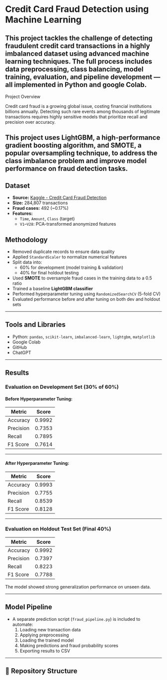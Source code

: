 #  Credit Card Fraud Detection using Machine Learning

This project tackles the challenge of detecting fraudulent credit card transactions in a highly imbalanced dataset using advanced machine learning techniques. The full process includes data preprocessing, class balancing, model training, evaluation, and pipeline development — all implemented in Python and google Colab.
---

Project Overview

Credit card fraud is a growing global issue, costing financial institutions billions annually. Detecting such rare events among thousands of legitimate transactions requires highly sensitive models that prioritize recall and precision over accuracy.

This project uses LightGBM, a high-performance gradient boosting algorithm, and SMOTE, a popular oversampling technique, to address the class imbalance problem and improve model performance on fraud detection tasks.
---

## Dataset

- **Source:** [Kaggle - Credit Card Fraud Detection](https://www.kaggle.com/mlg-ulb/creditcardfraud)
- **Size:** 284,807 transactions
- **Fraud cases:** 492 (~0.17%)
- **Features:**
  - `Time`, `Amount`, `Class` (target)
  - `V1`–`V28`: PCA-transformed anonymized features


## Methodology

- Removed duplicate records to ensure data quality
- Applied `StandardScaler` to normalize numerical features
- Split data into:
  - 60% for development (model training & validation)
  - 40% for final holdout testing
- Used **SMOTE** to oversample fraud cases in the training data to a 0.5 ratio
- Trained a baseline **LightGBM classifier**
- Performed hyperparameter tuning using `RandomizedSearchCV` (5-fold CV)
- Evaluated performance before and after tuning on both dev and holdout sets

---

## Tools and Libraries

- Python: `pandas`, `scikit-learn`, `imbalanced-learn`, `lightgbm`, `matplotlib`
- Google Colab
- GitHub
- ChatGPT

---

## Results

### Evaluation on Development Set (30% of 60%)

#### Before Hyperparameter Tuning:
| Metric     | Score   |
|------------|---------|
| Accuracy   | 0.9992  |
| Precision  | 0.7353  |
| Recall     | 0.7895  |
| F1 Score   | 0.7614  |

---

#### After Hyperparameter Tuning:
| Metric     | Score   |
|------------|---------|
| Accuracy   | 0.9993  |
| Precision  | 0.7755  |
| Recall     | 0.8539  |
| F1 Score   | 0.8128  |

---

### Evaluation on Holdout Test Set (Final 40%)

| Metric     | Score   |
|------------|---------|
| Accuracy   | 0.9992  |
| Precision  | 0.7397  |
| Recall     | 0.8223  |
| F1 Score   | 0.7788  |

The model showed strong generalization performance on unseen data.

---

##  Model Pipeline

- A separate prediction script (`fraud_pipeline.py`) is included to automate:
  1. Loading new transaction data
  2. Applying preprocessing
  3. Loading the trained model
  4. Making predictions and fraud probability scores
  5. Exporting results to CSV

---

## 📂 Repository Structure

